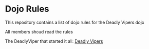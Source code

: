 Dojo Rules
==========

This repository contains a list of dojo rules for the Deadly Vipers dojo

All members shoud read the rules

The DeadlyViper that started it all: [Deadly Vipers](https://github.com/deadlyvipers)
